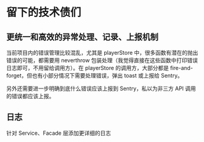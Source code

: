 # 留下的技术债们

## 更统一和高效的异常处理、记录、上报机制

当前项目内的错误管理比较混乱，尤其是 playerStore 中，很多函数有潜在的抛出错误的可能，都需要用 neverthrow 包装处理（我觉得直接在这些函数中打印错误日志即可，不用留给调用方）。在 playerStore 的调用方，大部分都是 fire-and-forget，但也有小部分情况下需要处理错误，弹出 toast 或上报给 Sentry。

另外还需要进一步明确到底什么错误应该上报到 Sentry，私以为非三方 API 调用的错误都应该上报。

## 日志

针对 Service、Facade 层添加更详细的日志
